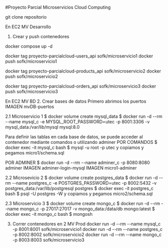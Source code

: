 #Proyecto Parcial Microservicios Cloud Computing


git clone repositorio

En EC2 MV Desarrollo
1. Crear y push contenedores

docker compose up -d

docker tag proyecto-parcialcloud-users_api sofk/microservicio1
docker push sofk/microservicio1

docker tag proyecto-parcialcloud-products_api sofk/microservicio2
docker push sofk/microservicio2

docker tag proyecto-parcialcloud-orders_api sofk/microservicio3
docker push sofk/microservicio3

En EC2 MV BD
2. Crear bases de datos
Primero abrimos los puertos
IMAGEN mvDB-puertos

2.1 Microservicio 1
$ docker volume create mysql_data
$ docker run -d --rm --name mysql_c -e MYSQL_ROOT_PASSWORD=utec -p 8001:3306 -v mysql_data:/var/lib/mysql mysql:8.0

Para definir las tablas en cada base de datos, se puede acceder al contenedor mediante comandos o utilizando adminer
POR COMANDOS
$ docker exec -it mysql_c bash
$ mysql -u root -p
utec
y copiamos y pegamos micro1/schema.sql

POR ADMINER 
$ docker run -d --rm --name adminer_c -p 8080:8080 adminer
IMAGEN adminer-login-mysql
IMAGEN micro1-adminer

2.2 Microsevicio 2
$ docker volume create postgres_data
$ docker run -d --rm --name postgres_c -e POSTGRES_PASSWORD=utec -p 8002:5432 -v postgres_data:/var/lib/postgresql postgres
$ docker exec -it postgres_c bash
$ psql -U postgres -W
y copiamos y pegamos micro2/schema.sql

2.3 Microservicio 3
$ docker volume create mongo_c
$ docker run -d --rm --name mongo_c -p 27017:27017 -v mongo_data:/data/db mongo:latest
$ docker exec -it mongo_c bash
$ mongosh

3. Correr contenedores en 2 MV Prod
docker run -d --rm --name mysql_c -p 8001:8001 sofk/microservicio1
docker run -d --rm --name postgres_c -p 8002:8002 sofk/microservicio2
docker run -d --rm --name mongo_c -p 8003:8003 sofk/microservicio3
